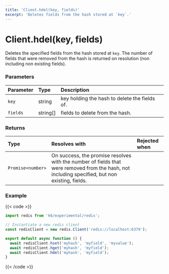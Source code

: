 ```yaml
---
title: 'Client.hdel(key, fields)'
excerpt: 'Deletes fields from the hash stored at `key`.'
---
```


# Client.hdel(key, fields)

Deletes the specified fields from the hash stored at `key`. The number of fields that were removed from the hash is returned on resolution (non including non existing fields).

### Parameters

| Parameter | Type     | Description                                   |
| :-------- | :------- | :-------------------------------------------- |
| `key`     | string   | key holding the hash to delete the fields of. |
| `fields`  | string[] | fields to delete from the hash.               |

### Returns

| Type              | Resolves with                                                                                                                                  | Rejected when |
| :---------------- | :--------------------------------------------------------------------------------------------------------------------------------------------- | :------------ |
| `Promise<number>` | On success, the promise resolves with the number of fields that were removed from the hash, not including specified, but non existing, fields. |               |

### Example

{{< code >}}

```javascript
import redis from 'k6/experimental/redis';

// Instantiate a new redis client
const redisClient = new redis.Client('redis://localhost:6379');

export default async function () {
  await redisClient.hset('myhash', 'myfield', 'myvalue');
  await redisClient.hget('myhash', 'myfield');
  await redisClient.hdel('myhash', 'myfield');
}
```

{{< /code >}}
